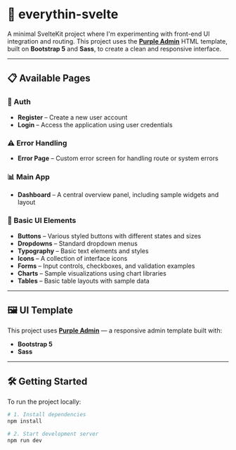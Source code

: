 # 🚀 everythin-svelte

A minimal SvelteKit project where I'm experimenting with front-end UI integration and routing.
This project uses the [**Purple Admin**](https://www.bootstrapdash.com/) HTML template, built on **Bootstrap 5** and **Sass**, to create a clean and responsive interface.

---

## 📋 Available Pages

### 🔐 Auth
- **Register** – Create a new user account
- **Login** – Access the application using user credentials

### ⚠ Error Handling
- **Error Page** – Custom error screen for handling route or system errors

### 📊 Main App
- **Dashboard** – A central overview panel, including sample widgets and layout

### 🎨 Basic UI Elements
- **Buttons** – Various styled buttons with different states and sizes
- **Dropdowns** – Standard dropdown menus
- **Typography** – Basic text elements and styles
- **Icons** – A collection of interface icons
- **Forms** – Input controls, checkboxes, and validation examples
- **Charts** – Sample visualizations using chart libraries
- **Tables** – Basic table layouts with sample data

---

## 🖼 UI Template

This project uses **[Purple Admin](https://www.bootstrapdash.com/)** — a responsive admin template built with:
- **Bootstrap 5**
- **Sass**

---

## 🛠 Getting Started

To run the project locally:

```bash
# 1. Install dependencies
npm install

# 2. Start development server
npm run dev
```
